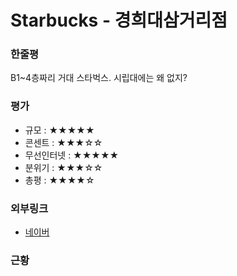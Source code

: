 # Starbucks - 경희대삼거리점

### 한줄평

B1~4층짜리 거대 스타벅스. 시립대에는 왜 없지?

### 평가

- 규모 : ★★★★★
- 콘센트 : ★★★☆☆
- 무선인터넷 : ★★★★★
- 분위기 : ★★★☆☆
- 총평 : ★★★★☆

### 외부링크

- [네이버](https://store.naver.com/restaurants/detail?entry=plt&id=298674863)

### 근황
